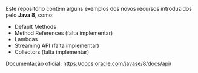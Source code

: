Este repositório contém alguns exemplos dos novos recursos introduzidos pelo <b>Java 8</b>, como:

* Default Methods 
* Method References (falta implementar)
* Lambdas
* Streaming API (falta implementar)
* Collectors (falta implementar)

Documentação oficial: https://docs.oracle.com/javase/8/docs/api/
